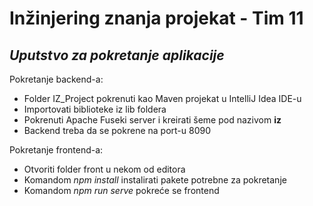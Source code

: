 # Inžinjering znanja projekat - Tim 11
## _Uputstvo za pokretanje aplikacije_

Pokretanje backend-a:
- Folder IZ_Project pokrenuti kao Maven projekat u IntelliJ Idea IDE-u
- Importovati biblioteke iz lib foldera
- Pokrenuti Apache Fuseki server i kreirati šeme pod nazivom **iz**
- Backend treba da se pokrene na port-u 8090

Pokretanje frontend-a:
- Otvoriti folder front u nekom od editora
- Komandom *npm install* instalirati pakete potrebne za pokretanje
- Komandom *npm run serve* pokreće se frontend
